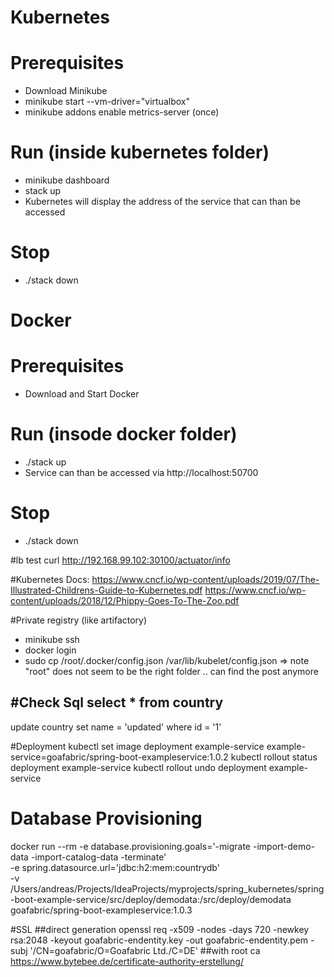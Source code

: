 # Kubernetes

# Prerequisites
- Download Minikube
- minikube start --vm-driver="virtualbox"
- minikube addons enable metrics-server (once)

# Run (inside kubernetes folder)
- minikube dashboard
- stack up
- Kubernetes will display the address of the service that can than be accessed

# Stop
- ./stack down

# Docker
# Prerequisites
- Download and Start Docker

# Run (insode docker folder)
- ./stack up
- Service can than be accessed via http://localhost:50700

# Stop
- ./stack down

#lb test
curl http://192.168.99.102:30100/actuator/info

#Kubernetes Docs:
https://www.cncf.io/wp-content/uploads/2019/07/The-Illustrated-Childrens-Guide-to-Kubernetes.pdf
https://www.cncf.io/wp-content/uploads/2018/12/Phippy-Goes-To-The-Zoo.pdf

#Private registry (like artifactory)
- minikube ssh
- docker login
- sudo cp /root/.docker/config.json /var/lib/kubelet/config.json
=> note "root" does not seem to be the right folder .. can find the post anymore

#Check Sql
select * from country
--
update country set name = 'updated' where id = '1'

#Deployment
kubectl set image deployment example-service example-service=goafabric/spring-boot-exampleservice:1.0.2
kubectl rollout status deployment example-service
kubectl rollout undo deployment example-service

# Database Provisioning
docker run --rm -e database.provisioning.goals='-migrate -import-demo-data -import-catalog-data -terminate' \
-e spring.datasource.url='jdbc:h2:mem:countrydb' \
-v /Users/andreas/Projects/IdeaProjects/myprojects/spring_kubernetes/spring-boot-example-service/src/deploy/demodata:/src/deploy/demodata \
goafabric/spring-boot-exampleservice:1.0.3

#SSL
##direct generation
openssl req -x509 -nodes -days 720 -newkey rsa:2048 -keyout goafabric-endentity.key -out goafabric-endentity.pem -subj '/CN=goafabric/O=Goafabric Ltd./C=DE'
##with root ca
https://www.bytebee.de/certificate-authority-erstellung/